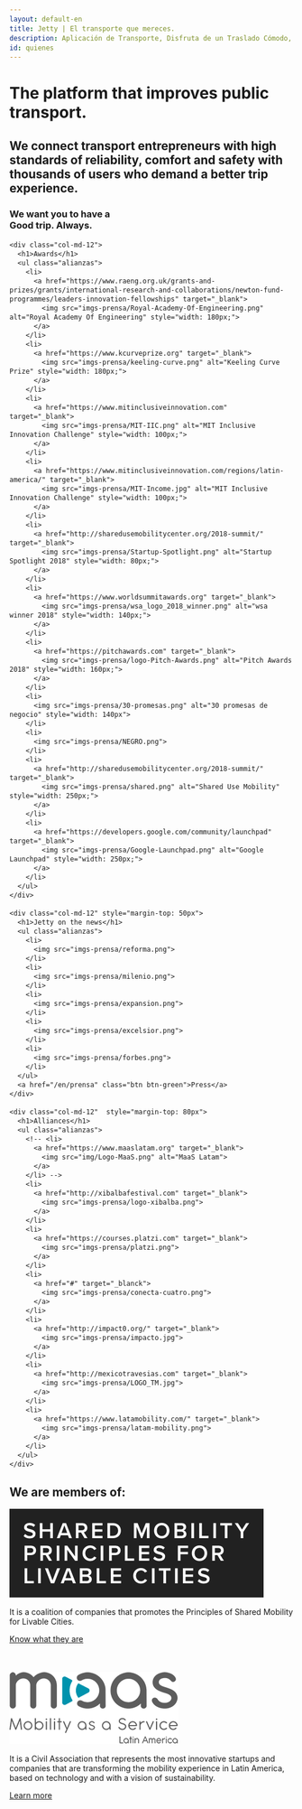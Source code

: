 ```yaml
---
layout: default-en
title: Jetty | El transporte que mereces.
description: Aplicación de Transporte, Disfruta de un Traslado Cómodo, Rápido y Seguro de Manera Diaria a Bordo de  Camionetas Ejecutivas con Conductores Verificados.
id: quienes
---
```


<div class="container-fluid gradient quienes">
  <div class="container">
    <div class="row">
      <div class="col-md-12">
        <h1>The platform that improves public transport.</h1>
        <h2>We connect transport entrepreneurs with high standards of reliability, comfort and safety with thousands of users who demand a better trip experience.</h2>
        <h3>We want you to have a <br> <strong>Good trip. Always.</strong></h3>
      </div>
    </div>
  </div>
</div>

<div class="container alianzas-content">
  <div class="row">

    <div class="col-md-12">
      <h1>Awards</h1>
      <ul class="alianzas">
        <li>
          <a href="https://www.raeng.org.uk/grants-and-prizes/grants/international-research-and-collaborations/newton-fund-programmes/leaders-innovation-fellowships" target="_blank">
            <img src="imgs-prensa/Royal-Academy-Of-Engineering.png" alt="Royal Academy Of Engineering" style="width: 180px;">
          </a>
        </li>
        <li>
          <a href="https://www.kcurveprize.org" target="_blank">
            <img src="imgs-prensa/keeling-curve.png" alt="Keeling Curve Prize" style="width: 180px;">
          </a>
        </li>
        <li>
          <a href="https://www.mitinclusiveinnovation.com" target="_blank">
            <img src="imgs-prensa/MIT-IIC.png" alt="MIT Inclusive Innovation Challenge" style="width: 100px;">
          </a>
        </li>
        <li>
          <a href="https://www.mitinclusiveinnovation.com/regions/latin-america/" target="_blank">
            <img src="imgs-prensa/MIT-Income.jpg" alt="MIT Inclusive Innovation Challenge" style="width: 100px;">
          </a>
        </li>
        <li>
          <a href="http://sharedusemobilitycenter.org/2018-summit/" target="_blank">
            <img src="imgs-prensa/Startup-Spotlight.png" alt="Startup Spotlight 2018" style="width: 80px;">
          </a>
        </li>
        <li>
          <a href="https://www.worldsummitawards.org" target="_blank">
            <img src="imgs-prensa/wsa_logo_2018_winner.png" alt="wsa winner 2018" style="width: 140px;">
          </a>
        </li>
        <li>
          <a href="https://pitchawards.com" target="_blank">
            <img src="imgs-prensa/logo-Pitch-Awards.png" alt="Pitch Awards 2018" style="width: 160px;">
          </a>
        </li>
        <li>
          <img src="imgs-prensa/30-promesas.png" alt="30 promesas de negocio" style="width: 140px">
        </li>
        <li>
          <img src="imgs-prensa/NEGRO.png">
        </li>
        <li>
          <a href="http://sharedusemobilitycenter.org/2018-summit/" target="_blank">
            <img src="imgs-prensa/shared.png" alt="Shared Use Mobility" style="width: 250px;">
          </a>
        </li>
        <li>
          <a href="https://developers.google.com/community/launchpad" target="_blank">
            <img src="imgs-prensa/Google-Launchpad.png" alt="Google Launchpad" style="width: 250px;">
          </a>
        </li>
      </ul>
    </div>

    <div class="col-md-12" style="margin-top: 50px">
      <h1>Jetty on the news</h1>
      <ul class="alianzas">
        <li>
          <img src="imgs-prensa/reforma.png">
        </li>
        <li>
          <img src="imgs-prensa/milenio.png">
        </li>
        <li>
          <img src="imgs-prensa/expansion.png">
        </li>
        <li>
          <img src="imgs-prensa/excelsior.png">
        </li>
        <li>
          <img src="imgs-prensa/forbes.png">
        </li>
      </ul>
      <a href="/en/prensa" class="btn btn-green">Press</a>
    </div>

    <div class="col-md-12"  style="margin-top: 80px">
      <h1>Alliances</h1>
      <ul class="alianzas">
        <!-- <li>
          <a href="https://www.maaslatam.org" target="_blank">
            <img src="img/Logo-MaaS.png" alt="MaaS Latam">
          </a>
        </li> -->
        <li>
          <a href="http://xibalbafestival.com" target="_blank">
            <img src="imgs-prensa/logo-xibalba.png">
          </a>
        </li>
        <li>
          <a href="https://courses.platzi.com" target="_blank">
            <img src="imgs-prensa/platzi.png">
          </a>
        </li>
        <li>
          <a href="#" target="_blanck">
            <img src="imgs-prensa/conecta-cuatro.png">
          </a>
        </li>
        <li>
          <a href="http://impact0.org/" target="_blank">
            <img src="imgs-prensa/impacto.jpg">
          </a>
        </li>
        <li>
          <a href="http://mexicotravesias.com" target="_blank">
            <img src="imgs-prensa/LOGO_TM.jpg">
          </a>
        </li>
        <li>
          <a href="https://www.latamobility.com/" target="_blank">
            <img src="imgs-prensa/latam-mobility.png">
          </a>
        </li>
      </ul>
    </div>

  </div>
</div>

<div class="clearfix"></div>

<div class="container mobility">
  <div class="row">
    <div class="col-md-10 col-md-offset-1">
      <h2>We are members of:</h2>
      <div class="row" style="margin-bottom: 50px;">
        <div class="col-md-3">
          <img src="img/logo-shared-mobility.jpg" alt="SHARED MOBILITY PRINCIPLES FOR LIVABLE CITIES">
        </div>
        <div class="col-md-9">
          <p class="lead">It is a coalition of companies that promotes the Principles of Shared Mobility for Livable Cities.</p>
          <a href="https://static1.squarespace.com/static/59c2e59b4c326d11fcf1f516/t/5a677b38c83025d21f6c5bd5/1516731192772/10+Points+WRI+Spanish.pdf" target="_blank">Know what they are</a>
        </div>
      </div>
      <div class="row">
        <div class="col-md-3">
          <img src="img/Logo-MaaS.png" alt="Maas Latam">
        </div>
        <div class="col-md-9">
          <p class="lead">It is a Civil Association that represents the most innovative startups and companies that are transforming the mobility experience in Latin America, based on technology and with a vision of sustainability.</p>
          <a href="http://maaslatam.org" target="_blank">Learn more</a>
        </div>
      </div>
    </div>
  </div>
</div>

